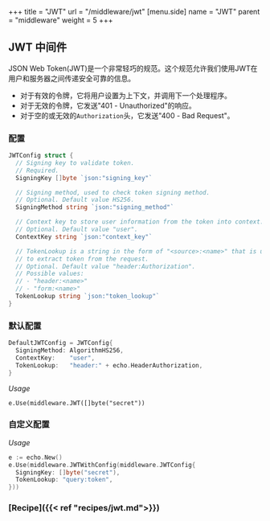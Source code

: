 +++
title = "JWT"
url = "/middleware/jwt"
[menu.side]
  name = "JWT"
  parent = "middleware"
  weight = 5
+++

## JWT 中间件

JSON Web Token(JWT)是一个非常轻巧的规范。这个规范允许我们使用JWT在用户和服务器之间传递安全可靠的信息。

- 对于有效的令牌，它将用户设置为上下文，并调用下一个处理程序。
- 对于无效的令牌，它发送"401 - Unauthorized"的响应。
- 对于空的或无效的`Authorization`头，它发送"400 - Bad Request"。

### 配置

```go
JWTConfig struct {
  // Signing key to validate token.
  // Required.
  SigningKey []byte `json:"signing_key"`

  // Signing method, used to check token signing method.
  // Optional. Default value HS256.
  SigningMethod string `json:"signing_method"`

  // Context key to store user information from the token into context.
  // Optional. Default value "user".
  ContextKey string `json:"context_key"`

  // TokenLookup is a string in the form of "<source>:<name>" that is used
  // to extract token from the request.
  // Optional. Default value "header:Authorization".
  // Possible values:
  // - "header:<name>"
  // - "form:<name>"
  TokenLookup string `json:"token_lookup"`
}
```

### 默认配置

```go
DefaultJWTConfig = JWTConfig{
  SigningMethod: AlgorithmHS256,
  ContextKey:    "user",
  TokenLookup:   "header:" + echo.HeaderAuthorization,
}
```

*Usage*

`e.Use(middleware.JWT([]byte("secret"))`

### 自定义配置
*Usage*

```go
e := echo.New()
e.Use(middleware.JWTWithConfig(middleware.JWTConfig{
  SigningKey: []byte("secret"),
  TokenLookup: "query:token",
}))
```

### [Recipe]({{< ref "recipes/jwt.md">}})
